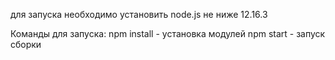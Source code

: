 
для запуска необходимо установить node.js не ниже 12.16.3

Команды для запуска:
npm install - установка модулей
npm start - запуск сборки

